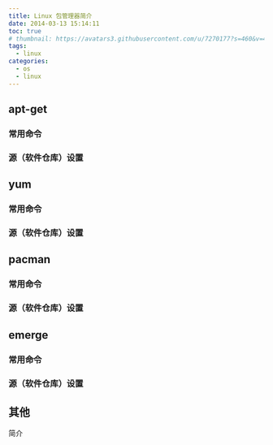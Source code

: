 ```yaml
---
title: Linux 包管理器简介
date: 2014-03-13 15:14:11
toc: true
# thumbnail: https://avatars3.githubusercontent.com/u/7270177?s=460&v=4
tags:
  - linux
categories:
  - os
  - linux
---
```


## apt-get
### 常用命令
### 源（软件仓库）设置
## yum

### 常用命令
### 源（软件仓库）设置
## pacman
### 常用命令
### 源（软件仓库）设置
## emerge
### 常用命令
### 源（软件仓库）设置
## 其他
简介